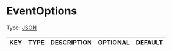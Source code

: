 # EventOptions 

Type: [JSON](https://developer.mozilla.org/en-US/docs/Web/JavaScript/Reference/Global_Objects/JSON)

| KEY | TYPE | DESCRIPTION | OPTIONAL | DEFAULT |
| :-: | :--: | ----------- | :------: | :-----: |